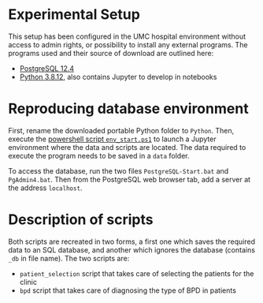 # Experimental Setup

This setup has been configured in the UMC hospital environment without access to admin rights, or possibility to install any external programs. The programs used and their source of download are outlined here:

- [PostgreSQL 12.4](https://sourceforge.net/projects/pgsqlportable/)
- [Python 3.8.12](https://github.com/winpython/winpython/releases/tag/4.6.20220501), also contains Jupyter to develop in notebooks

# Reproducing database environment

First, rename the downloaded portable Python folder to `Python`. Then, execute the [powershell script `env_start.ps1`](env_start.ps1) to launch a Jupyter environment where the data and scripts are located. The data required to execute the program needs to be saved in a `data` folder.

To access the database, run the two files `PostgreSQL-Start.bat` and `PgAdmin4.bat`. Then from the PostgreSQL web browser tab, add a server at the address `localhost`.

# Description of scripts

Both scripts are recreated in two forms, a first one which saves the required data to an SQL database, and another which ignores the database (contains `_db` in file name). The two scripts are:

- `patient_selection` script that takes care of selecting the patients for the clinic
- `bpd` script that takes care of diagnosing the type of BPD in patients